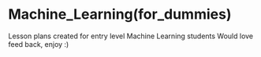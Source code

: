 # Machine_Learning(for_dummies)
Lesson plans created for entry level Machine Learning students 
Would love feed back, enjoy :)
